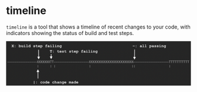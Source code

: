 # timeline

`timeline` is a tool that shows a timeline of recent changes to your code, with indicators showing
the status of build and test steps.

![Diagram of an example timeline](diagram.png)
